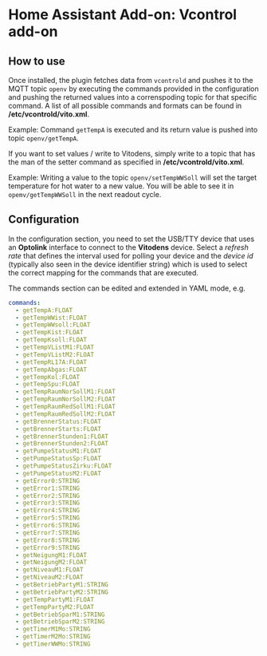 # Home Assistant Add-on: Vcontrol add-on

## How to use
Once installed, the plugin fetches data from `vcontrold` and pushes it to the MQTT topic `openv` by executing the commands provided in the configuration and pushing the returned values into a correnspoding topic for that specific command. A list of all possible commands and formats can be found in **/etc/vcontrold/vito.xml**.

Example: Command `getTempA` is executed and its return value is pushed into topic `openv/getTempA`.

If you want to set values / write to Vitodens, simply write to a topic that has the man of the setter command as specified in **/etc/vcontrold/vito.xml**.

Example: Writing a value to the topic `openv/setTempWWSoll` will set the target temperature for hot water to a new value. You will be able to see it in `opemv/getTempWWSoll` in the next readout cycle.

## Configuration
In the configuration section, you need to set the USB/TTY device that uses an **Optolink** interface to connect to the **Vitodens** device. Select a _refresh rate_ that defines the interval used for polling your device and the _device id_ (typically also seen in the device identifier string) which is used to select the correct mapping for the commands that are executed.

The commands section can be edited and extended in YAML mode, e.g.
```yaml
commands:
  - getTempA:FLOAT
  - getTempWWist:FLOAT
  - getTempWWsoll:FLOAT
  - getTempKist:FLOAT
  - getTempKsoll:FLOAT
  - getTempVListM1:FLOAT
  - getTempVListM2:FLOAT
  - getTempRL17A:FLOAT
  - getTempAbgas:FLOAT
  - getTempKol:FLOAT
  - getTempSpu:FLOAT
  - getTempRaumNorSollM1:FLOAT
  - getTempRaumNorSollM2:FLOAT
  - getTempRaumRedSollM1:FLOAT
  - getTempRaumRedSollM2:FLOAT
  - getBrennerStatus:FLOAT
  - getBrennerStarts:FLOAT
  - getBrennerStunden1:FLOAT
  - getBrennerStunden2:FLOAT
  - getPumpeStatusM1:FLOAT
  - getPumpeStatusSp:FLOAT
  - getPumpeStatusZirku:FLOAT
  - getPumpeStatusM2:FLOAT
  - getError0:STRING
  - getError1:STRING
  - getError2:STRING
  - getError3:STRING
  - getError4:STRING
  - getError5:STRING
  - getError6:STRING
  - getError7:STRING
  - getError8:STRING
  - getError9:STRING
  - getNeigungM1:FLOAT
  - getNeigungM2:FLOAT
  - getNiveauM1:FLOAT
  - getNiveauM2:FLOAT
  - getBetriebPartyM1:STRING
  - getBetriebPartyM2:STRING
  - getTempPartyM1:FLOAT
  - getTempPartyM2:FLOAT
  - getBetriebSparM1:STRING
  - getBetriebSparM2:STRING
  - getTimerM1Mo:STRING
  - getTimerM2Mo:STRING
  - getTimerWWMo:STRING
```
